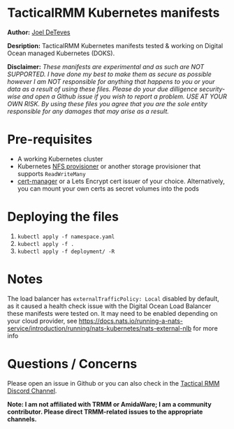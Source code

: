# TacticalRMM Kubernetes manifests
**Author:** [Joel DeTeves](https://github.com/joeldeteves)

**Desription:** TacticalRMM Kubernetes manifests tested & working on Digital Ocean managed Kubernetes (DOKS).

**Disclaimer:** _These manifests are experimental and as such are NOT SUPPORTED. I have done my best to make them as secure as possible however I am NOT responsible for anything that happens to you or your data as a result of using these files. Please do your due dilligence security-wise and open a Github issue if you wish to report a problem. USE AT YOUR OWN RISK. By using these files you agree that you are the sole entity responsible for any damages that may arise as a result._

# Pre-requisites
- A working Kubernetes cluster
- Kubernetes [NFS provisioner](https://github.com/kubernetes-sigs/nfs-subdir-external-provisioner) or another storage provisioner that supports ```ReadWriteMany```
- [cert-manager](https://github.com/jetstack/cert-manager) or a Lets Encrypt cert issuer of your choice. Alternatively, you can mount your own certs as secret volumes into the pods

# Deploying the files
1. ```kubectl apply -f namespace.yaml```
2. ```kubectl apply -f .```
3. ```kubectl apply -f deployment/ -R```

# Notes
The load balancer has ```externalTrafficPolicy: Local``` disabled by default, as it caused a health check issue with the Digital Ocean Load Balancer these manifests were tested on. It may need to be enabled depending on your cloud provider, see https://docs.nats.io/running-a-nats-service/introduction/running/nats-kubernetes/nats-external-nlb for more info

# Questions / Concerns
Please open an issue in Github or you can also check in the [Tactical RMM Discord Channel](https://discord.gg/upGTkWp).

**Note: I am not affiliated with TRMM or AmidaWare; I am a community contributor. Please direct TRMM-related issues to the appropriate channels.**
